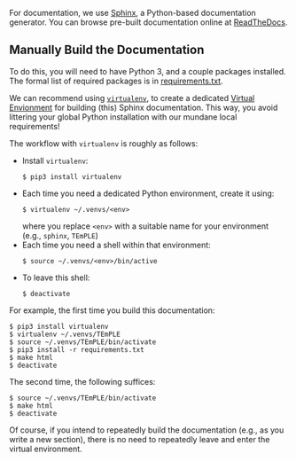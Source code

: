 For documentation, we use
[Sphinx](http://www.sphinx-doc.org/en/master/), a Python-based
documentation generator. You can browse pre-built documentation online
at [ReadTheDocs](https://emerald-temple.readthedocs.io/en/latest/).

## Manually Build the Documentation

To do this, you will need to have Python 3, and a couple packages
installed. The formal list of required packages is in
[requirements.txt](requirements.txt).

We can recommend using
[`virtualenv`](https://virtualenv.pypa.io/en/stable/), to create a
dedicated [Virtual
Envionment](https://packaging.python.org/tutorials/installing-packages/#creating-virtual-environments)
for building (this) Sphinx documentation. This way, you avoid
littering your global Python installation with our mundane local
requirements!

The workflow with `virtualenv` is roughly as follows:

  * Install `virtualenv`:
    ```
    $ pip3 install virtualenv
    ```
  * Each time you need a dedicated Python environment, create it
    using:
    ```
    $ virtualenv ~/.venvs/<env>
    ```
    where you replace `<env>` with a suitable name for your
    environment (e.g., `sphinx`, `TEmPLE`)
  * Each time you need a shell within that environment:
    ```
    $ source ~/.venvs/<env>/bin/active
    ```
  * To leave this shell:
    ```
    $ deactivate
    ```

For example, the first time you build this documentation:

```
$ pip3 install virtualenv
$ virtualenv ~/.venvs/TEmPLE
$ source ~/.venvs/TEmPLE/bin/activate
$ pip3 install -r requirements.txt
$ make html
$ deactivate
```

The second time, the following suffices:

```
$ source ~/.venvs/TEmPLE/bin/activate
$ make html
$ deactivate
```

Of course, if you intend to repeatedly build the documentation (e.g.,
as you write a new section), there is no need to repeatedly leave and
enter the virtual environment.
